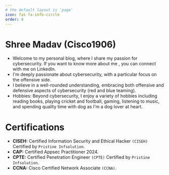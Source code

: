 ```yaml
---
# the default layout is 'page'
icon: fas fa-info-circle
order: 4
---
```


# **Shree Madav (Cisco1906)**

- Welcome to my personal blog, where I share my passion for cybersecurity. If you want to know more about me , you can connect with me on LinkedIn.
- I'm deeply passionate about cybersecurity, with a particular focus on the offensive side.
- I believe in a well-rounded understanding, embracing both offensive and defensive aspects of cybersecurity (red and blue teaming).
- Hobbies: Beyond cybersecurity, I enjoy a variety of hobbies including reading books, playing cricket and football, gaming, listening to music, and spending quality time with dog as I'm a dog lover at heart.

# **Certifications**
- **CISEH:** Certified Information Security and Ethical Hacker `(CISEH)` Certified by `Pristine Infsolution`.
- **CAP:** Certified Appsec Practitioner 2024.
- **CPTE:** Certified Penetration Engineer `(CPTE)` Certified by `Pristine Infsolution`.
- **CCNA:** Cisco Certified Network Associate `(CCNA)`.
